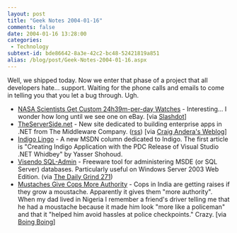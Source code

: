 ```yaml
---
layout: post
title: "Geek Notes 2004-01-16"
comments: false
date: 2004-01-16 13:28:00
categories:
 - Technology
subtext-id: bde86642-8a3e-42c2-bc48-52421819a851
alias: /blog/post/Geek-Notes-2004-01-16.aspx
---
```



Well, we shipped today. Now we enter that phase of a project that all developers hate... support. Waiting for the phone calls and emails to come in telling you that you let a bug through. Ugh. 

  * [NASA Scientists Get Custom 24h39m-per-day Watches](http://marsrovers.jpl.nasa.gov/spotlight/spirit/a3_20040108.html) - Interesting... I wonder how long until we see one on eBay. [via [Slashdot](http://slashdot.org/article.pl?sid=04/01/13/0239203)]
  * [TheServerSide.net](http://www.theserverside.net/news/index.aspx) - New site dedicated to building enterprise apps in .NET from The Middleware Company. ([rss](http://www.theserverside.net/rss/tssdotnet-news.xml)) [via [Craig Andera's Weblog](http://staff.develop.com/candera/weblog2/PermaLink.aspx?guid=b91051ef-5630-47c7-88b2-1bf571cbef7f)]
  * [Indigo Lingo](http://msdn.microsoft.com/library/en-us/dnlingo/html/indigolingo01062004.asp) - A new MSDN column dedicated to Indigo. The first article is "Creating Indigo Application with the PDC Release of Visual Studio .NET Whidbey" by Yasser Shohoud.
  * [Visendo SQL-Admin](http://www.visendo.com/en/sqladmin.aspx) - Freeware tool for administering MSDE (or SQL Server) databases. Particularly useful on Windows Server 2003 Web Edition. (via [The Daily Grind 271](http://www.larkware.com/Articles/TheDailyGrind271.html))
  * [Mustaches Give Cops More Authority](http://story.news.yahoo.com/news?tmpl=story&cid=573&e=14&u=/nm/moustache_dc) - Cops in India are getting raises if they grow a moustache. Apparently it gives them "more authority". When my dad lived in Nigeria I remember a friend's driver telling me that he had a moustache because it made him look "more like a policeman" and that it "helped him avoid hassles at police checkpoints." Crazy. [via [Boing Boing](http://boingboing.net/2004_01_01_archive.html#107402759908435801)]
